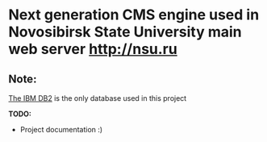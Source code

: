 # Next generation CMS engine used in Novosibirsk State University main web server http://nsu.ru 

## Note:
[The IBM DB2](http://www-01.ibm.com/software/data/db2/express-c/index.html) is the only database used in this project 

**TODO:**

* Project documentation :)